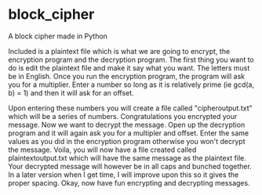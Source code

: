 # block_cipher
A block cipher made in Python

Included is a plaintext file which is what we are going to encrypt, the encryption program and the decryption program.  The first thing you want to do is edit the plaintext file and make it say what you want.  The letters must be in English.  Once you run the encryption program, the program will ask you for a multiplier.  Enter a number so long as it is relatively prime (ie gcd(a, b) = 1) and then it will ask for an offset.

Upon entering these numbers you will create a file called "cipheroutput.txt" which will be a series of numbers.  Congratulations you encrypted your message.  Now we want to decrypt the message.  Open up the decryption program and it will again ask you for a multipler and offset.  Enter the same values as you did in the encryption program otherwise you won't decrypt the message.  Voila, you will now have a file created called plaintextoutput.txt which will have the same message as the plaintext file.  Your decrypted message will however be in all caps and bunched together.  In a later version when I get time, I will improve upon this so it gives the proper spacing.  Okay, now have fun encrypting and decrypting messages.
